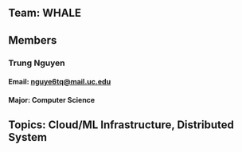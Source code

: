 ## Team: WHALE

## Members
### Trung Nguyen
#### Email: nguye6tq@mail.uc.edu
#### Major: Computer Science

## Topics: Cloud/ML Infrastructure, Distributed System
